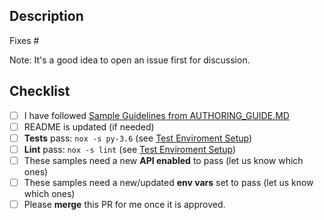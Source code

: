 ## Description

Fixes #<ISSUE-NUMBER>

Note: It's a good idea to open an issue first for discussion.

## Checklist
- [ ] I have followed [Sample Guidelines from AUTHORING_GUIDE.MD](https://github.com/GoogleCloudPlatform/python-docs-samples/blob/master/AUTHORING_GUIDE.md)
- [ ] README is updated (if needed)
- [ ] **Tests** pass:   `nox -s py-3.6` (see [Test Enviroment Setup](https://github.com/GoogleCloudPlatform/python-docs-samples/blob/master/AUTHORING_GUIDE.md#test-environment-setup))
- [ ] **Lint** pass:   `nox -s lint` (see [Test Enviroment Setup](https://github.com/GoogleCloudPlatform/python-docs-samples/blob/master/AUTHORING_GUIDE.md#test-environment-setup))
- [ ] These samples need a new **API enabled** to pass (let us know which ones)
- [ ] These samples need a new/updated **env vars** set to pass (let us know which ones)
- [ ] Please **merge** this PR for me once it is approved.
